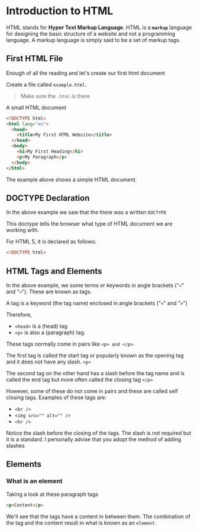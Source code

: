 # Introduction to HTML

HTML stands for **Hyper Text Markup Language**. HTML is a **`markup`** language
for designing the basic structure of a website and not a programming language. A
markup language is simply said to be a set of markup tags.

## First HTML File

Enough of all the reading and let's create our first html document

Create a file called `example.html`.

> Make sure the `.html` is there

A small HTML document

```html
<!DOCTYPE html>
<html lang="en">
  <head>
    <title>My First HTML Website</title>
  </head>
  <body>
    <h1>My First Heading</h1>
    <p>My Paragraph</p>
  </body>
</html>
```

The example above shows a simple HTML document.</p>

## DOCTYPE Declaration

In the above example we saw that the there was a written `DOCTYPE`

This doctype tells the browser what type of HTML document we are working with.

For HTML 5, it is declared as follows:

```html
<!DOCTYPE html>
```

## HTML Tags and Elements

In the above example, we some terms or keywords in angle brackets ("`<`" and
"`>`"). These are known as tags.

A tag is a keyword (the tag name) enclosed in angle brackets ("`<`" and "`>`")

Therefore,

- `<head>` is a (head) tag
- `<p>` is also a (paragraph) tag.

These tags normally come in pairs like `<p> and </p>`.

The first tag is called the start tag or popularly known as the opening tag and
it does not have any slash. `<p>`

The second tag on the other hand has a slash before the tag name and is called
the end tag but more often called the closing tag `</p>`

However, some of these do not come in pairs and these are called self closing
tags. Examples of these tags are:

- `<br />`
- `<img src="" alt="" />`
- `<hr />`

Notice the slash before the closing of the tags. The slash is not required but
it is a standard. I personally advise that you adopt the method of adding
slashes

## Elements

### What is an element

Taking a look at these paragraph tags

```html
<p>Content</p>
```

We'll see that the tags have a content in between them. The combination of the
tag and the content result in what is known as an `element`.

